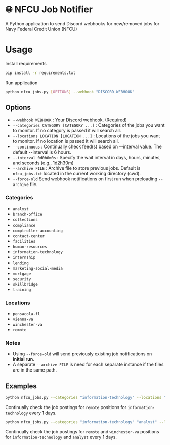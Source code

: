 # 🌐 NFCU Job Notifier
A Python application to send Discord webhooks for new/removed jobs for Navy Federal Credit Union (NFCU)

# Usage
Install requirements
```bash
pip install -r requirements.txt
```
Run application
```bash
python nfcu_jobs.py [OPTIONS] --webhook "DISCORD_WEBHOOK"
```
## Options
 - `--webhook WEBHOOK` : Your Discord webhook. (Required)
 - `--categories CATEGORY [CATEGORY ...]` : Categories of the jobs you want to monitor. If no category is passed it will search all.
 - `--locations LOCATION [LOCATION ...]` : Locations of the jobs you want to monitor. If no location is passed it will search all.
 - `--continuous` : Continually check feed(s) based on --interval value. The default --interval is 6 hours.
 - `--interval 0d0h0m0s` : Specify the wait interval in days, hours, minutes, and seconds (e.g., 1d2h30m)
 - `--archive FILE` : Archive file to store previous jobs. Default is `nfcu_jobs.txt` located in the current working directory (cwd).
 - `--force-old` Send webhook notifications on first run when preloading `--archive` file.

### Categories
 - `analyst`
 - `branch-office`
 - `collections`
 - `compliance`
 - `comptroller-accounting`
 - `contact-center`
 - `facilities`
 - `human-resources`
 - `information-technology`
 - `internship`
 - `lending`
 - `marketing-social-media`
 - `mortgage`
 - `security`
 - `skillbridge`
 - `training`
### Locations
 - `pensacola-fl`
 - `vienna-va`
 - `winchester-va`
 - `remote`
### Notes
- Using `--force-old` will send previously existing job notifications on **initial run**.
- A separate `--archive FILE` is need for each separate instance if the files are in the same path.  

## Examples
```bash
python nfcu_jobs.py --categories "information-technology" --locations "remote" --continuous --interval "1d" --webhook "DISCORD_WEBHOOK"
```
Continually check the job postings for `remote` positions for `information-technology`  every 1 days.
```bash
python nfcu_jobs.py --categories "information-technology" "analyst" --locations "remote" "winchester-va" --continuous --interval "1h" --webhook "DISCORD_WEBHOOK"
```
Continually check the job postings for `remote` and `winchester-va` positions for `information-technology` and `analyst` every 1 days.
